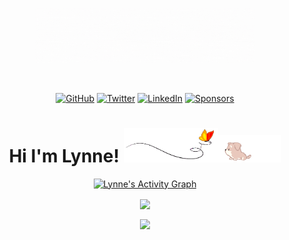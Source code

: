 <p align="center">
	<img src="images/Green Orange Minimalist Food And Beverage Manager LinkedIn Banner.gif" width="70%" >
</p>
<br>
<p align="center">
	<a href="https://github.com/lynnemunini"><img src="https://img.shields.io/github/followers/lynnemunini.svg?label=GitHub&style=social" alt="GitHub"></a>
	<a href="https://twitter.com/LynneMunini"><img src="https://img.shields.io/twitter/follow/LynneMunini?label=Twitter&style=social" alt="Twitter"></a>
	<a href="https://www.linkedin.com/in/lynne-munini-431571195/"><img src="https://img.shields.io/badge/LinkedIn--_.svg?style=social&logo=linkedin" alt="LinkedIn"></a>
	<a href="https://github.com/sponsors/lynnemunini"><img src="https://img.shields.io/badge/Sponsors--_.svg?style=social&logo=github&logoColor=EA4AAA" alt="Sponsors"></a>
</p>

<h1 align="center">
  Hi I'm Lynne!
  <img src="images/butterfly.gif" width=30%><img src="images/dog.gif" width=20%>
</h1>
<p align="center">  
<a href="https://github.com/Finyasy/github-readme-activity-graph"><img alt="Lynne's Activity Graph" src="https://activity-graph.herokuapp.com/graph?username=lynnemunini&bg_color=1F222E&color=fff6ea&line=fad02c&point=FFFFFF&hide_border=true" width="70%" /></a>
</p>

<p align="center">            
<a href="https://github.com/lynnemunini/github-readme-stats">
  <img align="center" src="https://github-readme-streak-stats.herokuapp.com/?user=lynnemunini&ring=fad02c&fire=fad02c&currStreakLabel=fad02c&background=1F222E&hide_border=true&sideNums=fff6ea&sideLabels=fff6ea&dates=fff6ea&currStreakNum=fff6ea" />
</a>
</p>

<!-- <p align="center">            
<a href="https://spotify-github-profile.vercel.app/api/view.svg?uid=cw44vx1muv0czb8zgjp36dccb&redirect=true">
  <img align="center" src="https://spotify-github-profile.vercel.app/api/view.svg?uid=cw44vx1muv0czb8zgjp36dccb&cover_image=true&theme=default&bar_color=53b14f&bar_color_cover=false" />
</a>
</p> -->

<p align="center">
<a href="https://git.io/streak-stats">
  <img align="center" src="https://spotify-recently-played-readme.vercel.app/api?user=cw44vx1muv0czb8zgjp36dccb"/>
</a>
</p>
